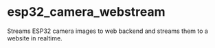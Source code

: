 # esp32_camera_webstream
Streams ESP32 camera images to web backend and streams them to a website in realtime.

